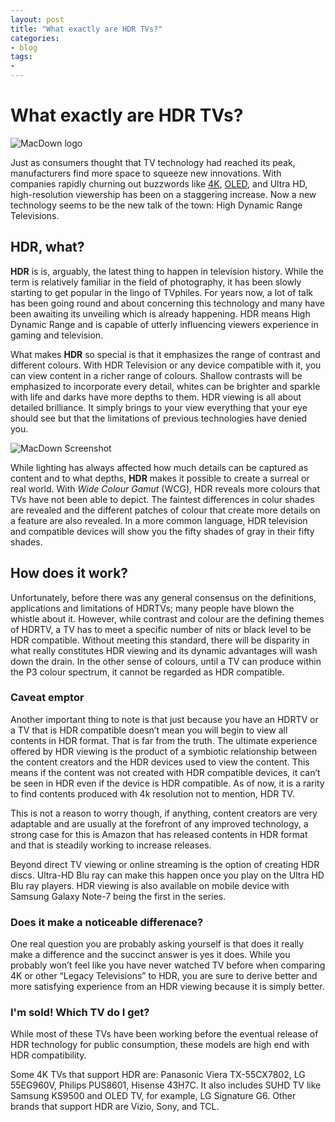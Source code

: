 ```yaml
---
layout: post
title: "What exactly are HDR TVs?"
categories:
- blog
tags:
-
---
```


# What exactly are HDR TVs?

![MacDown logo](http://macdown.uranusjr.com/static/base/img/logo-160.png)

Just as consumers thought that TV technology had reached its peak, manufacturers find more space to squeeze new innovations. With companies rapidly churning out buzzwords like [4K](http://amzn.to/2b0bAZC), [OLED](http://amzn.to/2b75rJr), and Ultra HD, high-resolution viewership has been on a staggering increase. Now a new technology seems to be the new talk of the town: High Dynamic Range Televisions.


## HDR, what?	

**HDR** is is, arguably, the latest thing to happen in television history. While the term is relatively familiar in the field of photography, it has been slowly starting to get popular in the lingo of TVphiles. For years now, a lot of talk has been going round and about concerning this technology and many have been awaiting its unveiling which is already happening. HDR means High Dynamic Range and is capable of utterly influencing viewers experience in gaming and television.

What makes **HDR** so special is that it emphasizes the range of contrast and different colours. With HDR Television or any device compatible with it, you can view content in a richer range of colours. Shallow contrasts will be emphasized to incorporate every detail, whites can be brighter and sparkle with life and darks have more depths to them. HDR viewing is all about detailed brilliance. It simply brings to your view everything that your eye should see but that the limitations of previous technologies have denied you.

![MacDown Screenshot](http://d.pr/i/10UGP+)

While lighting has always affected how much details can be captured as content and to what depths, **HDR** makes it possible to create a surreal or real world. With *Wide Colour Gamut* (WCG), HDR reveals more colours that TVs have not been able to depict. The faintest differences in colur shades are revealed and the different patches of colour that create more details on a feature are also revealed. In a more common language, HDR television and compatible devices will show you the fifty shades of gray in their fifty shades.

## How does it work?

Unfortunately, before there was any general consensus on the definitions, applications and limitations of HDRTVs; many people have blown the whistle about it. However, while contrast and colour are the defining themes of HDRTV, a TV has to meet a specific number of nits or black level to be HDR compatible.  Without meeting this standard, there will be disparity in what really constitutes HDR viewing and its dynamic advantages will wash down the drain. In the other sense of colours, until a TV can produce within the P3 colour spectrum, it cannot be regarded as HDR compatible. 

### Caveat emptor

Another important thing to note is that just because you have an HDRTV or a TV that is HDR compatible doesn’t mean you will begin to view all contents in HDR format. That is far from the truth. The ultimate experience offered by HDR viewing is the product of a symbiotic relationship between the content creators and the HDR devices used to view the content. This means if the content was not created with HDR compatible devices, it can’t be seen in HDR even if the device is HDR compatible. As of now, it is a rarity to find contents produced with 4k resolution not to mention, HDR TV. 

This is not a reason to worry though, if anything, content creators are very adaptable and are usually at the forefront of any improved technology, a strong case for this is Amazon that has released contents in HDR format and that is steadily working to increase releases.

Beyond direct TV viewing or online streaming is the option of creating HDR discs. Ultra-HD Blu ray can make this happen once you play on the Ultra HD Blu ray players. HDR viewing is also available on mobile device with Samsung Galaxy Note-7 being the first in the series.

### Does it make a noticeable differenace?

One real question you are probably asking yourself is that does it really make a difference and the succinct answer is yes it does. While you probably won’t feel like you have never watched TV before when comparing 4K or other “Legacy Televisions” to HDR, you are sure to derive better and more satisfying experience from an HDR viewing because it is simply better.

### I'm sold! Which TV do I get?

While most of these TVs have been working before the eventual release of HDR technology for public consumption, these models are high end with HDR compatibility.

Some 4K TVs that support HDR are: Panasonic Viera TX-55CX7802, LG 55EG960V, Philips PUS8601, Hisense 43H7C. It also includes SUHD TV like Samsung KS9500 and OLED TV, for example, LG Signature G6. Other brands that support HDR are Vizio, Sony, and TCL.

